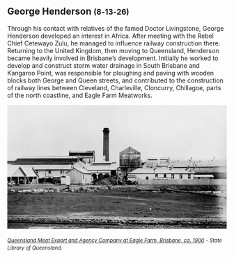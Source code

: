 ## George Henderson <small>(8‑13‑26)</small> 

<!-- 1859‑1936 -->

Through his contact with relatives of the famed Doctor Livingstone, George Henderson developed an interest in Africa. After meeting with the Rebel Chief Cetewayo Zulu, he managed to influence railway construction there. Returning to the United Kingdom, then moving to Queensland, Henderson became heavily involved in Brisbane’s development. Initially he worked to develop and construct storm water drainage in South Brisbane and Kangaroo Point, was responsible for ploughing and paving with wooden blocks both George and Queen streets, and contributed to the construction of railway lines between Cleveland, Charleville, Cloncurry, Chillagoe, parts of the north coastline, and Eagle Farm Meatworks.


![Eagle Farm Meatworks](../assets/queensland-meatworks-1900.jpg)

*<small>[Queensland Meat Export and Agency Company at Eagle Farm, Brisbane, ca. 1900](http://onesearch.slq.qld.gov.au/permalink/f/1upgmng/slq_alma21220166330002061) - State Library of Queensland. </small>*
